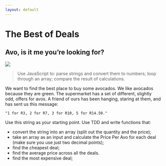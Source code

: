 ```yaml
---
layout: default
---
```


# The Best of Deals

## Avo, is it me you’re looking for?

![](./img/avo.png)

> Use JavaScript to: parse strings and convert them to numbers; loop through an array; compare the result of calculations.

We want to find the best place to buy some avocados. We like avocados because they are green. The supermarket has a set of different, slightly odd, offers for avos. A friend of ours has been hanging, staring at them, and has sent us this message:

```
"1 for R3, 2 for R7, 3 for R10, 5 for R14.50."
```

Use this string as your starting point. Use TDD and write functions that:

* convert the string into an array (split out the quantity and the price);
* take an array as an input and calculate the Price Per Avo for each deal (make sure you use just two decimal points);
* find the cheapest deal;
* find the average price across all the deals.
* find the most expensive deal;
